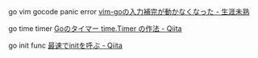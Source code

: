 go vim gocode panic error
[vim\-goの入力補完が動かなくなった \- 生涯未熟]( https://syossan.hateblo.jp/entry/2017/02/16/133851 )

go time timer
[Goのタイマー time\.Timer の作法 \- Qiita]( https://qiita.com/makiuchi-d/items/e1024e3abbd0d71e1fcf )

go init func
[最速でinitを呼ぶ \- Qiita]( https://qiita.com/shibukawa/items/40fc56065cff3c6ac3dd )
